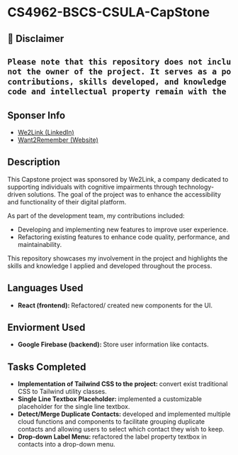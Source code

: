 <h1>CS4962-BSCS-CSULA-CapStone</h1>

<h2>📌 Disclaimer</h2>

<h2>
  
```diff
Please note that this repository does not include the original source code, as I am
not the owner of the project. It serves as a portfolio piece to highlight my personal
contributions, skills developed, and knowledge gained during the Capstone project. All
code and intellectual property remain with the original project owners.
```

</h2>
<!-- ![we2link_logo](https://github.com/user-attachments/assets/8322ecb0-8920-48a0-b106-f6fae6a5d5fa) -->

<h2>Sponser Info</h2>

- [We2Link (LinkedIn)](https://www.linkedin.com/company/we2link/)
- [Want2Remember (Website)](https://www.want2remember.com/)

<h2>Description</h2>
  This Capstone project was sponsored by We2Link, a company dedicated to supporting individuals with cognitive impairments     through technology-driven solutions. The goal of the project was to enhance the accessibility and functionality of their digital platform.

As part of the development team, my contributions included:

- Developing and implementing new features to improve user experience.
- Refactoring existing features to enhance code quality, performance, and maintainability.

This repository showcases my involvement in the project and highlights the skills and knowledge I applied and developed throughout the process.

<h2>Languages Used</h2>

- <b>React (frontend): </b> Refactored/ created new components for the UI.

<h2>Enviorment Used</h2>

- <b>Google Firebase (backend): </b> Store user information like contacts.

<h2>Tasks Completed</h2>

- <b>Implementation of Tailwind CSS to the project: </b> convert exist traditional CSS to Tailwind utility classes. 
- <b>Single Line Textbox Placeholder: </b> implemented a customizable placeholder for the single line textbox.
- <b>Detect/Merge Duplicate Contacts: </b> developed and implemented multiple cloud functions and components to facilitate grouping duplicate contacts and allowing users to select which contact they wish to keep.
- <b>Drop-down Label Menu: </b> refactored the label property textbox in contacts into a drop-down menu. 

<!--
 ```diff
- text in red
+ text in green
! text in orange
# text in gray
@@ text in purple (and bold)@@
```
--!>

